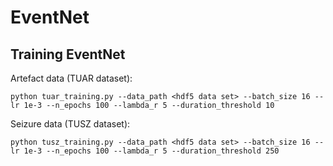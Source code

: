 # EventNet

## Training EventNet

Artefact data (TUAR dataset):
```commandline
python tuar_training.py --data_path <hdf5 data set> --batch_size 16 --lr 1e-3 --n_epochs 100 --lambda_r 5 --duration_threshold 10
```

Seizure data (TUSZ dataset):
```commandline
python tusz_training.py --data_path <hdf5 data set> --batch_size 16 --lr 1e-3 --n_epochs 100 --lambda_r 5 --duration_threshold 250
```
